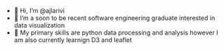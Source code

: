 - 👋 Hi, I’m @ajlarivi
- 👀 I’m a soon to be recent software engineering graduate interested in data visualization
- 🌱 My primary skills are python data processing and analysis however I am also currently learnign D3 and leaflet

